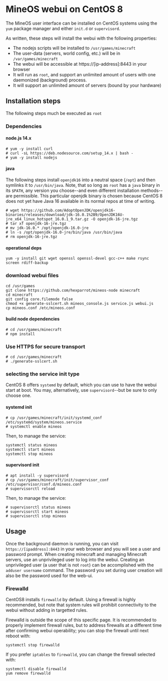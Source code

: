 # MineOS webui on CentOS 8

The MineOS user interface can be installed on CentOS systems using the `yum` package manager and either `init.d` or `supervisord`.

As written, these steps will install the webui with the following properties:

* The nodejs scripts will be installed to `/usr/games/minecraft`
* The user-data (servers, world config, etc.) will be in `/var/games/minecraft`
* The webui will be accessible at https://[ip-address]:8443 in your browser
* It will run as `root`, and support an unlimited amount of users with one daemonized (background) process.
* It will support an unlimited amount of servers (bound by your hardware)

## Installation steps

The following steps much be executed as `root`

### Dependencies

#### node.js 14.x

```
# yum -y install curl
# curl -sL https://deb.nodesource.com/setup_14.x | bash -
# yum -y install nodejs
```
#### java

The following steps install `openjdk16` into a neutral space (`/opt`) and then symlinks it to `/usr/bin/java`. Note, that so long as `root` has a `java` binary in its `$PATH`, any version you choose--and even different installation methods--are permissible. This particular openjdk binary is chosen because CentOS 8 does not yet have Java 16 available in its normal repos at time of writing.  

```
# wget https://github.com/AdoptOpenJDK/openjdk16-binaries/releases/download/jdk-16.0.1%2B9/OpenJDK16U-jre_x64_linux_hotspot_16.0.1_9.tar.gz -O openjdk-16-jre.tgz
# tar xf openjdk-16-jre.tgz
# mv jdk-16.0.* /opt/openjdk-16.0-jre
# ln -s /opt/openjdk-16.0-jre/bin/java /usr/bin/java
# rm openjdk-16-jre.tgz

```

#### operational deps
```
yum -y install git wget openssl openssl-devel gcc-c++ make rsync screen rdiff-backup
```

### download webui files
```
cd /usr/games
git clone https://github.com/hexparrot/mineos-node minecraft
cd minecraft
git config core.filemode false
chmod +x generate-sslcert.sh mineos_console.js service.js webui.js
cp mineos.conf /etc/mineos.conf
```

#### build node dependencies
```
# cd /usr/games/minecraft
# npm install
```

### Use HTTPS for secure transport

```
# cd /usr/games/minecraft
# ./generate-sslcert.sh
```

### selecting the service init type

CentOS 8 offers `systemd` by default, which you can use to have the webui start at boot. You may, alternatively, use `supervisord`--but be sure to only choose one.

#### systemd init

```
# cp /usr/games/minecraft/init/systemd_conf /etc/systemd/system/mineos.service
# systemctl enable mineos
```
Then, to manage the service:
```
systemctl status mineos
systemctl start mineos
systemctl stop mineos
```

#### supervisord init
```
# apt install -y supervisord
# cp /usr/games/minecraft/init/supervisor_conf /etc/supervisor/conf.d/mineos.conf
# supervisorctl reload
```
Then, to manage the service:
```
# supervisorctl status mineos
# supervisorctl start mineos
# supervisorctl stop mineos
```

## Usage

Once the background daemon is running, you can visit `https://[ipaddress]:8443` in your web browser and you will see a user and password prompt. When creating minecraft and managing Minecraft servers, use an unprivileged user to log into the webui. Creating an unprivileged user (a user that is not `root`) can be accomplished with the `adduser username` command. The password you set during user creation will also be the password used for the web-ui.

### Firewalld

CentOS8 installs `firewalld` by default. Using a firewall is highly recommended, but note that system rules will prohibit connectivity to the webui without adding in targetted rules.

Firewalld is outside the scope of this specific page. It is recommended to properly implement firewall rules, but to address firewalls at a different time after confirming webui operability; you can stop the firewall until next reboot with:

`systemctl stop firewalld`

If you prefer `iptables` to `firewalld`, you can change the firewall selected with:

```
systemctl disable firewalld
yum remove firewalld
```

